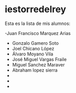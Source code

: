 # iestorredelrey
Esta es la lista de mis alumnos:

-Juan Francisco Marquez Arias 
- Gonzalo Gamero Soto
- Joel Chicano López 
- Álvaro Moyano Vila
- José Miguel Vargas Fraile
- Miguel Sanchez Maraver 
- Abraham lopez sierra 
-
-
-

